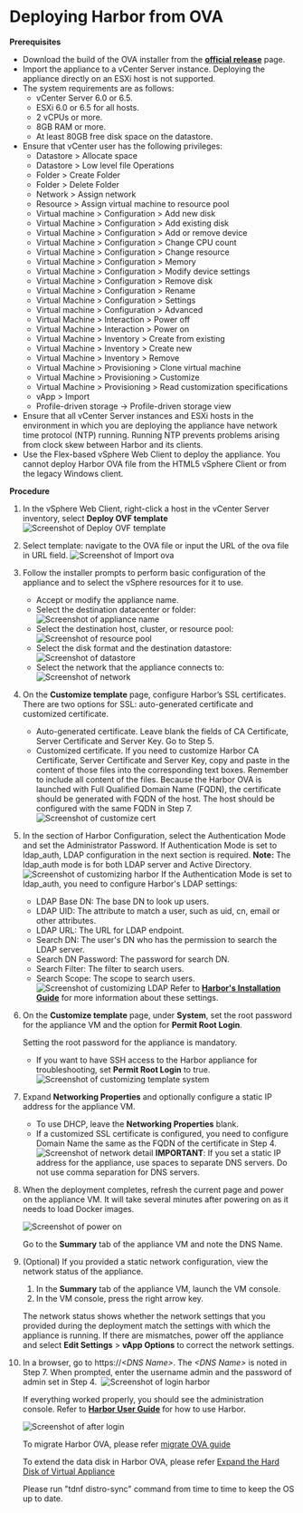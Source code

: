 # Deploying Harbor from OVA

**Prerequisites**

- Download the build of the OVA installer from the **[official release](https://github.com/vmware/harbor/releases)** page. 
- Import the appliance to a vCenter Server instance. Deploying the appliance directly on an ESXi host is not supported. 
- The system requirements are as follows:
   - vCenter Server 6.0 or 6.5.
   - ESXi 6.0 or 6.5 for all hosts.
   - 2 vCPUs or more.
   - 8GB RAM or more.
   - At least 80GB free disk space on the datastore.
- Ensure that vCenter user has the following privileges:
   - Datastore > Allocate space
   - Datastore > Low level file Operations
   - Folder > Create Folder
   - Folder > Delete Folder
   - Network > Assign network
   - Resource > Assign virtual machine to resource pool
   - Virtual machine > Configuration > Add new disk
   - Virtual Machine > Configuration > Add existing disk
   - Virtual Machine > Configuration > Add or remove device
   - Virtual Machine > Configuration > Change CPU count
   - Virtual Machine > Configuration > Change resource
   - Virtual Machine > Configuration > Memory
   - Virtual Machine > Configuration > Modify device settings
   - Virtual Machine > Configuration > Remove disk
   - Virtual Machine > Configuration > Rename
   - Virtual Machine > Configuration > Settings
   - Virtual machine > Configuration > Advanced
   - Virtual Machine > Interaction > Power off
   - Virtual Machine > Interaction > Power on
   - Virtual Machine > Inventory > Create from existing
   - Virtual Machine > Inventory > Create new
   - Virtual Machine > Inventory > Remove
   - Virtual Machine > Provisioning > Clone virtual machine
   - Virtual Machine > Provisioning > Customize
   - Virtual Machine > Provisioning > Read customization specifications
   - vApp > Import
   - Profile-driven storage -> Profile-driven storage view
- Ensure that all vCenter Server instances and ESXi hosts in the environment in which you are deploying the appliance have network time protocol (NTP) running. Running NTP prevents problems arising from clock skew between Harbor and its clients.
- Use the Flex-based vSphere Web Client to deploy the appliance. You cannot deploy Harbor OVA file from the HTML5 vSphere Client or from the legacy Windows client.

**Procedure**
1. In the vSphere Web Client, right-click a host in the vCenter Server inventory, select **Deploy OVF template**
   ![Screenshot of Deploy OVF template](img/ovainstall/DeployOVFmenu.png)
2. Select template: navigate to the OVA file or input the URL of the ova file in URL field.
   ![Screenshot of Import ova](img/ovainstall/importova.png)
3. Follow the installer prompts to perform basic configuration of the appliance and to select the vSphere resources for it to use. 
    - Accept or modify the appliance name.
    - Select the destination datacenter or folder:
    ![Screenshot of appliance name](img/ovainstall/namelocation.png)
    - Select the destination host, cluster, or resource pool:
    ![Screenshot of resource pool](img/ovainstall/resource.png)
    - Select the disk format and the destination datastore:
    ![Screenshot of datastore](img/ovainstall/datastore.png)
    - Select the network that the appliance connects to:
    ![Screenshot of network](img/ovainstall/network.png)

4. On the **Customize template** page, configure Harbor’s SSL certificates. There are two options for SSL: auto-generated certificate and customized certificate.
    - Auto-generated certificate. Leave blank the fields of CA Certificate, Server Certificate and Server Key. Go to Step 5.
    - Customized certificate. If you need to customize Harbor CA Certificate, Server Certificate and Server Key, copy and paste in the content of those files into the corresponding text boxes. Remember to include all content of the files. Because the Harbor OVA is launched with Full Qualified Domain Name (FQDN), the certificate should be generated with FQDN of the host. The host should be configured with the same FQDN in Step 7.
    ![Screenshot of customize cert](img/ovainstall/custom_cert.png)

5. In the section of Harbor Configuration, select the Authentication Mode and set the Administrator Password. If Authentication Mode is set to ldap_auth, LDAP configuration in the next section is required. **Note:** The ldap_auth mode is for both LDAP server and Active Directory.
    ![Screenshot of customizing harbor](img/ovainstall/customizeharbor.png)
    If the Authentication Mode is set to ldap_auth, you need to configure Harbor's LDAP settings:
    - LDAP Base DN: The base DN to look up users.
    - LDAP UID: The attribute to match a user, such as uid, cn, email or other attributes.
    - LDAP URL: The URL for LDAP endpoint.
    - Search DN: The user's DN who has the permission to search the LDAP server.
    - Search DN Password: The password for search DN.
    - Search Filter: The filter to search users.
    - Search Scope: The scope to search users.
    ![Screenshot of customizing LDAP](img/ovainstall/customizeldap.png)
    Refer to **[Harbor's Installation Guide](installation_guide.md)** for more information about these settings.


6. On the **Customize template** page, under **System**, set the root password for the appliance VM and the option for **Permit Root Login**.

    Setting the root password for the appliance is mandatory. 

    - If you want to have SSH access to the Harbor appliance for troubleshooting, set **Permit Root Login** to true.
    ![Screenshot of customizing template system](img/ovainstall/system.png)

7. Expand **Networking Properties** and optionally configure a static IP address for the appliance VM. 

   - To use DHCP, leave the **Networking Properties** blank.
   - If a customized SSL certificate is configured, you need to configure Domain Name the same as the FQDN of the certificate in Step 4.
    ![Screenshot of network detail](img/ovainstall/network2.png)
    **IMPORTANT**: If you set a static IP address for the appliance, use spaces to separate DNS servers. Do not use comma separation for DNS servers.

8. When the deployment completes, refresh the current page and power on the appliance VM. It will take several minutes after powering on as it needs to load Docker images. 

   ![Screenshot of power on](img/ovainstall/poweron.png)

   Go to the **Summary** tab of the appliance VM and note the DNS Name.

9. (Optional) If you provided a static network configuration, view the network status of the appliance.

    1. In the **Summary** tab of the appliance VM, launch the VM console.
    2. In the VM console, press the right arrow key.

    The network status shows whether the network settings that you provided during the deployment match the settings with which the appliance is running. If there are mismatches, power off the appliance and select **Edit Settings** > **vApp Options** to correct the network settings.

10. In a browser, go to https://*&lt;DNS Name&gt;*. The *&lt;DNS Name&gt;* is noted in Step 7. When prompted, enter the username admin and the password of admin set in Step 4. 
   ![Screenshot of login harbor](img/ovainstall/login.png)

    If everything worked properly, you should see the administration console. Refer to **[Harbor User Guide](user_guide.md)** for how to use Harbor.

    ![Screenshot of after login](img/ovainstall/afterlogin.png)

    To migrate Harbor OVA, please refer [migrate OVA guide](migrate_ova_guide.md)
  
    To extend the data disk in Harbor OVA, please refer [Expand the Hard Disk of Virtual Appliance](expand_hard_disk.md)

    Please run "tdnf distro-sync" command from time to time to keep the OS up to date.
